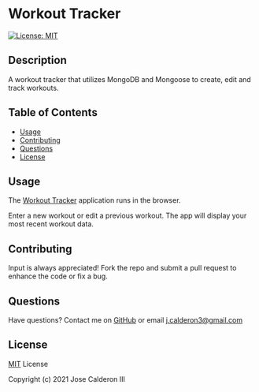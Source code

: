 # Workout Tracker
[![License: MIT](https://img.shields.io/badge/License-MIT-purple.svg)](https://opensource.org/licenses/MIT)

## Description
A workout tracker that utilizes MongoDB and Mongoose to create, edit and track workouts.

## Table of Contents
* [Usage](#Usage)
* [Contributing](#Contributing)
* [Questions](#Questions)
* [License](#License)

## Usage
The [Workout Tracker](https://immense-caverns-18407.herokuapp.com/) application runs in the browser.

Enter a new workout or edit a previous workout.  The app will display your most recent workout data.


## Contributing
Input is always appreciated! Fork the repo and submit a pull request to enhance the code or fix a bug.

## Questions
Have questions?  Contact me on [GitHub](https://github.com/CalderonJG) or email <j.calderon3@gmail.com>

## License

[MIT](https://github.com/CalderonJG/workout-tracker/blob/main/LICENSE) License

Copyright (c) 2021 Jose Calderon III
